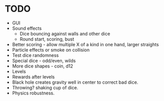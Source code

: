 # TODO
* GUI
* Sound effects
    * Dice bouncing against walls and other dice
    * Round start, scoring, bust
* Better scoring - allow multiple X of a kind in one hand, larger straights
* Particle effects or smoke on collision
* Test dice randomness
* Special dice - odd/even, wilds
* More dice shapes - coin, d12
* Levels
* Rewards after levels
* Black hole creates gravity well in center to correct bad dice.
* Throwing? shaking cup of dice.
* Physics robustness.

